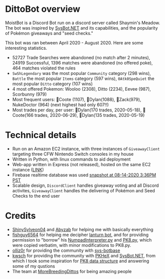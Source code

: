 # DittoBot overview

MoistBot is a Discord Bot run on a discord server called Shaymin's Meadow. The bot was inspired by [SysBot.NET](https://github.com/kwsch/SysBot.NET) and its capabilities, and the popularity of Pokémon giveaways and "seed checks." 

This bot was ran between April 2020 - August 2020. Here are some interesting statistics.

* 52727 Trade Searches were abandoned (no match after 2 minutes), 24919 Successful, 1396 matches were abandoned (no offered poke), 464 matches violated the rules
* `SwShLegendary` was the most popular `Community` category (298 wins), `Battle` the most popular `Items` category (597 wins), `0Atk0SpeQuiet` the most popular `Ditto` category (107 wins)
* 4 most offered Pokemon: Wooloo (2308), Ditto (2234), Eevee (987), Scorbunny (979)
* Most frequent users: 🥇Coote (1107), 🥈Dylan(1088), 🥉Zack(979), NukeDoctor (964) (next highest had only 607!!)
* Most trades per day, per user: 🥇Dylan(170 trades, 2020-05-18), 🥈Coote(166 trades, 2020-06-29), 🥉Dylan(135 trades, 2020-05-19)

# Technical details

* Run on an Amazon EC2 instance, with three instances of `GiveawayClient` targeting three CFW Nintendo Switch consoles in my house
* Written in Python, with linux commands to aid deployment
* Web-app written in Express (not released), hosted on the same EC2 instance ([LINK](http://ec2-54-202-8-87.us-west-2.compute.amazonaws.com:3000/))
* Firebase realtime database was used [snapshot at 08-14-2020 3:36PM PST](snapshot.json)
* Scalable design, `DiscordClient` handles giveaway voting and all Discord activites, `GiveawayClient` handles the delivering of Pokémon and Seed Checks to the end user
 
# Credits
* [ShinySylveon04](https://github.com/ShinySylveon04) and [Abyzab](https://github.com/Abyzab) for helping me with basically everything
* [fishguy6564](https://gitlab.com/fishguy6564) for helping me decipher [lanturn bot](https://gitlab.com/fishguy6564/lanturn-bot-public-source-code), and for providing permission to "borrow" his [NumpadInterpreter.py](https://gitlab.com/fishguy6564/lanturn-bot-public-source-code/-/blob/master/NumpadInterpreter.py) and [PK8.py](https://gitlab.com/fishguy6564/lanturn-bot-public-source-code/-/blob/master/PK8.py), which were copied verbatim, with minor modifications to PK8.py.
* [olliz0r](https://github.com/olliz0r) for providing the community with [sys-botbase](https://github.com/olliz0r/sys-botbase)
* [kwsch](https://github.com/kwsch) for providing the community with [PKHeX](https://github.com/kwsch/PKHeX) and [SysBot.NET](https://github.com/kwsch/SysBot.NET), from which I took some inspiration for [PK8 data structure](https://github.com/kwsch/PKHeX/blob/master/PKHeX.Core/PKM/PK8.cs) and answering some of my qustions
* The team at [MoreBreedingDittos](https://discord.gg/dittos) for being amazing people
